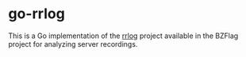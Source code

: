 # go-rrlog

This is a Go implementation of the [rrlog](https://github.com/BZFlag-Dev/bzflag/blob/2.4/misc/rrlog.cxx) project available in the BZFlag project for analyzing server recordings.
